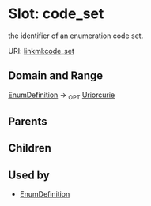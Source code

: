 
# Slot: code_set


the identifier of an enumeration code set.

URI: [linkml:code_set](https://w3id.org/linkml/code_set)


## Domain and Range

[EnumDefinition](EnumDefinition.md) ->  <sub>OPT</sub> [Uriorcurie](Uriorcurie.md)

## Parents


## Children


## Used by

 * [EnumDefinition](EnumDefinition.md)
